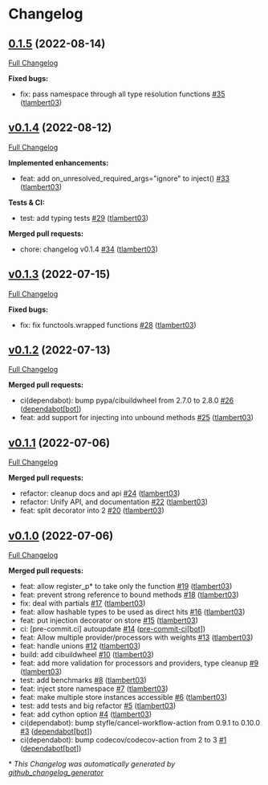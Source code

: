 # Changelog

## [0.1.5](https://github.com/tlambert03/in-n-out/tree/0.1.5) (2022-08-14)

[Full Changelog](https://github.com/tlambert03/in-n-out/compare/v0.1.4...0.1.5)

**Fixed bugs:**

- fix: pass namespace through all type resolution functions [\#35](https://github.com/tlambert03/in-n-out/pull/35) ([tlambert03](https://github.com/tlambert03))

## [v0.1.4](https://github.com/tlambert03/in-n-out/tree/v0.1.4) (2022-08-12)

[Full Changelog](https://github.com/tlambert03/in-n-out/compare/v0.1.3...v0.1.4)

**Implemented enhancements:**

- feat: add on\_unresolved\_required\_args="ignore" to inject\(\) [\#33](https://github.com/tlambert03/in-n-out/pull/33) ([tlambert03](https://github.com/tlambert03))

**Tests & CI:**

- test: add typing tests [\#29](https://github.com/tlambert03/in-n-out/pull/29) ([tlambert03](https://github.com/tlambert03))

**Merged pull requests:**

- chore: changelog v0.1.4 [\#34](https://github.com/tlambert03/in-n-out/pull/34) ([tlambert03](https://github.com/tlambert03))

## [v0.1.3](https://github.com/tlambert03/in-n-out/tree/v0.1.3) (2022-07-15)

[Full Changelog](https://github.com/tlambert03/in-n-out/compare/v0.1.2...v0.1.3)

**Fixed bugs:**

- fix: fix functools.wrapped functions [\#28](https://github.com/tlambert03/in-n-out/pull/28) ([tlambert03](https://github.com/tlambert03))

## [v0.1.2](https://github.com/tlambert03/in-n-out/tree/v0.1.2) (2022-07-13)

[Full Changelog](https://github.com/tlambert03/in-n-out/compare/v0.1.1...v0.1.2)

**Merged pull requests:**

- ci\(dependabot\): bump pypa/cibuildwheel from 2.7.0 to 2.8.0 [\#26](https://github.com/tlambert03/in-n-out/pull/26) ([dependabot[bot]](https://github.com/apps/dependabot))
- feat: add support for injecting into unbound methods [\#25](https://github.com/tlambert03/in-n-out/pull/25) ([tlambert03](https://github.com/tlambert03))

## [v0.1.1](https://github.com/tlambert03/in-n-out/tree/v0.1.1) (2022-07-06)

[Full Changelog](https://github.com/tlambert03/in-n-out/compare/v0.1.0...v0.1.1)

**Merged pull requests:**

- refactor: cleanup docs and api [\#24](https://github.com/tlambert03/in-n-out/pull/24) ([tlambert03](https://github.com/tlambert03))
- refactor: Unify API, and documentation [\#22](https://github.com/tlambert03/in-n-out/pull/22) ([tlambert03](https://github.com/tlambert03))
- feat: split decorator into 2 [\#20](https://github.com/tlambert03/in-n-out/pull/20) ([tlambert03](https://github.com/tlambert03))

## [v0.1.0](https://github.com/tlambert03/in-n-out/tree/v0.1.0) (2022-07-06)

[Full Changelog](https://github.com/tlambert03/in-n-out/compare/78b545996ae08fae199e8c81295cdedb24b86fe1...v0.1.0)

**Merged pull requests:**

- feat: allow register\_p\* to take only the function [\#19](https://github.com/tlambert03/in-n-out/pull/19) ([tlambert03](https://github.com/tlambert03))
- feat: prevent strong reference to bound methods [\#18](https://github.com/tlambert03/in-n-out/pull/18) ([tlambert03](https://github.com/tlambert03))
- fix: deal with partials [\#17](https://github.com/tlambert03/in-n-out/pull/17) ([tlambert03](https://github.com/tlambert03))
- feat: allow hashable types to be used as direct hits [\#16](https://github.com/tlambert03/in-n-out/pull/16) ([tlambert03](https://github.com/tlambert03))
- feat: put injection decorator on store [\#15](https://github.com/tlambert03/in-n-out/pull/15) ([tlambert03](https://github.com/tlambert03))
- ci: \[pre-commit.ci\] autoupdate [\#14](https://github.com/tlambert03/in-n-out/pull/14) ([pre-commit-ci[bot]](https://github.com/apps/pre-commit-ci))
- feat: Allow multiple provider/processors with weights [\#13](https://github.com/tlambert03/in-n-out/pull/13) ([tlambert03](https://github.com/tlambert03))
- feat: handle unions [\#12](https://github.com/tlambert03/in-n-out/pull/12) ([tlambert03](https://github.com/tlambert03))
- build: add cibuildwheel [\#10](https://github.com/tlambert03/in-n-out/pull/10) ([tlambert03](https://github.com/tlambert03))
- feat: add more validation for processors and providers, type cleanup [\#9](https://github.com/tlambert03/in-n-out/pull/9) ([tlambert03](https://github.com/tlambert03))
- test: add benchmarks [\#8](https://github.com/tlambert03/in-n-out/pull/8) ([tlambert03](https://github.com/tlambert03))
- feat: inject store namespace [\#7](https://github.com/tlambert03/in-n-out/pull/7) ([tlambert03](https://github.com/tlambert03))
- feat: make multiple store instances accessible [\#6](https://github.com/tlambert03/in-n-out/pull/6) ([tlambert03](https://github.com/tlambert03))
- test: add tests and big refactor [\#5](https://github.com/tlambert03/in-n-out/pull/5) ([tlambert03](https://github.com/tlambert03))
- feat: add cython option [\#4](https://github.com/tlambert03/in-n-out/pull/4) ([tlambert03](https://github.com/tlambert03))
- ci\(dependabot\): bump styfle/cancel-workflow-action from 0.9.1 to 0.10.0 [\#3](https://github.com/tlambert03/in-n-out/pull/3) ([dependabot[bot]](https://github.com/apps/dependabot))
- ci\(dependabot\): bump codecov/codecov-action from 2 to 3 [\#1](https://github.com/tlambert03/in-n-out/pull/1) ([dependabot[bot]](https://github.com/apps/dependabot))



\* *This Changelog was automatically generated by [github_changelog_generator](https://github.com/github-changelog-generator/github-changelog-generator)*
